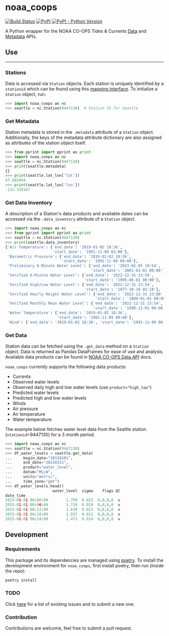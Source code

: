 # noaa_coops

[![Build Status](https://travis-ci.org/GClunies/noaa_coops.svg?branch=master)](https://travis-ci.org/GClunies/noaa_coops)
[![PyPI](https://img.shields.io/pypi/v/noaa_coops.svg)](https://pypi.python.org/pypi/noaa-coops)
[![PyPI - Python Version](https://img.shields.io/pypi/pyversions/noaa_coops.svg)](https://pypi.python.org/pypi/noaa-coops)

A Python wrapper for the NOAA CO-OPS Tides &amp; Currents [Data](https://tidesandcurrents.noaa.gov/api/)
and [Metadata](https://tidesandcurrents.noaa.gov/mdapi/latest/) APIs.

## Use
---
### Stations
Data is accessed via `Station` objects. Each station is uniquely identified by a `stationid` which can be found using this [mapping interface](https://tidesandcurrents.noaa.gov/). To initialize a `Station` object, run:

```python
>>> import noaa_coops as nc
>>> seattle = nc.Station(9447130)  # Station ID for Seattle
```

### Get Metadata
Station metadata is stored in the `.metadata` attribute of a `Station` object. Additionally, the keys of the metadata attribute dictionary are also assigned as attributes of the station object itself.

```python
>>> from pprint import pprint as print
>>> import noaa_coops as nc
>>> seattle = nc.Station(9447130)
>>> print(seattle.metadata)
{}
>>> print(seattle.lat_lon['lat'])
47.601944
>>> print(seattle.lat_lon['lon'])
-122.339167
```

### Get Data Inventory
A description of a Station's data products and available dates can be accessed via the `.data_inventory` attribute of a `Station` object.

```python
>>> import noaa_coops as nc
>>> from pprint import pprint as print
>>> seattle = nc.Station(9447130)
>>> print(seattle.data_inventory)
{'Air Temperature': {'end_date': '2019-01-02 18:36',
                     'start_date': '1991-11-09 01:00'},
 'Barometric Pressure': {'end_date': '2019-01-02 18:36',
                         'start_date': '1991-11-09 00:00'},
 'Preliminary 6-Minute Water Level': {'end_date': '2023-02-05 19:54',
                                      'start_date': '2001-01-01 00:00'},
 'Verified 6-Minute Water Level': {'end_date': '2022-12-31 23:54',
                                   'start_date': '1995-06-01 00:00'},
 'Verified High/Low Water Level': {'end_date': '2022-12-31 23:54',
                                   'start_date': '1977-10-18 02:18'},
 'Verified Hourly Height Water Level': {'end_date': '2022-12-31 23:00',
                                        'start_date': '1899-01-01 00:00'},
 'Verified Monthly Mean Water Level': {'end_date': '2022-12-31 23:54',
                                       'start_date': '1898-12-01 00:00'},
 'Water Temperature': {'end_date': '2019-01-02 18:36',
                       'start_date': '1991-11-09 00:00'},
 'Wind': {'end_date': '2019-01-02 18:36', 'start_date': '1991-11-09 00:00'}}
```

### Get Data
Station data can be fetched using the `.get_data` method on a `Station` object. Data is returned as Pandas DataFrames for ease of use and analysis. Available data products can be found in [NOAA CO-OPS Data API](https://tidesandcurrents.noaa.gov/api/#products) docs.

`noaa_coops` currently supports the following data products:
- Currents
- Observed water levels
- Observed daily high and low water levels (use `product="high_low"`)
- Predicted water levels
- Predicted high and low water levels
- Winds
- Air pressure
- Air temperature
- Water temperature

The example below fetches water level data from the Seattle station (`stationid`=9447130) for a 3 month period.

```python
>>> import noaa_coops as nc
>>> seattle = nc.Station(9447130)
>>> df_water_levels = seattle.get_data(
...     begin_date="20150101",
...     end_date="20150331",
...     product="water_level",
...     datum="MLLW",
...     units="metric",
...     time_zone="gmt")
>>> df_water_levels.head()
                     water_level  sigma    flags QC
date_time
2015-01-01 00:00:00        1.799  0.023  0,0,0,0  v
2015-01-01 00:06:00        1.718  0.018  0,0,0,0  v
2015-01-01 00:12:00        1.639  0.013  0,0,0,0  v
2015-01-01 00:18:00        1.557  0.012  0,0,0,0  v
2015-01-01 00:24:00        1.473  0.014  0,0,0,0  v

```

## Development

### Requirements
This package and its dependencies are managed using [poetry](https://python-poetry.org/). To install the development environment for `noaa_coops`, first install poetry, then run (inside the repo):

```bash
poetry install
```

### TODO
Click [here](https://github.com/GClunies/py_noaa/issues) for a list of existing issues and to submit a new one.

### Contribution
Contributions are welcome, feel free to submit a pull request.

